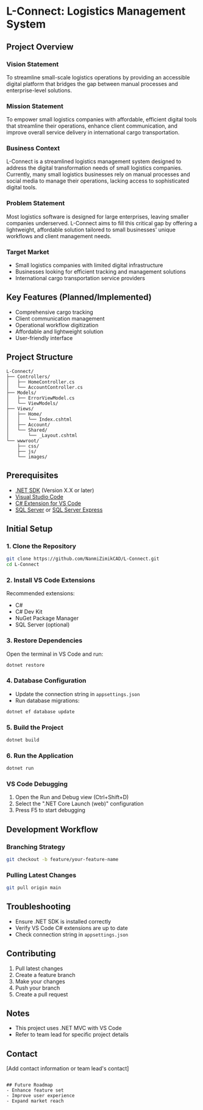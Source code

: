 # L-Connect: Logistics Management System

## Project Overview

### Vision Statement
To streamline small-scale logistics operations by providing an accessible digital platform that bridges the gap between manual processes and enterprise-level solutions.

### Mission Statement
To empower small logistics companies with affordable, efficient digital tools that streamline their operations, enhance client communication, and improve overall service delivery in international cargo transportation.

### Business Context
L-Connect is a streamlined logistics management system designed to address the digital transformation needs of small logistics companies. Currently, many small logistics businesses rely on manual processes and social media to manage their operations, lacking access to sophisticated digital tools.

### Problem Statement
Most logistics software is designed for large enterprises, leaving smaller companies underserved. L-Connect aims to fill this critical gap by offering a lightweight, affordable solution tailored to small businesses' unique workflows and client management needs.

### Target Market
- Small logistics companies with limited digital infrastructure
- Businesses looking for efficient tracking and management solutions
- International cargo transportation service providers

## Key Features (Planned/Implemented)
- Comprehensive cargo tracking
- Client communication management
- Operational workflow digitization
- Affordable and lightweight solution
- User-friendly interface

## Project Structure
```
L-Connect/
├── Controllers/
│   ├── HomeController.cs
│   └── AccountController.cs
├── Models/
│   ├── ErrorViewModel.cs
│   └── ViewModels/
├── Views/
│   ├── Home/
│   │   └── Index.cshtml
│   ├── Account/
│   └── Shared/
│       └── _Layout.cshtml
└── wwwroot/
    ├── css/
    ├── js/
    └── images/
```

## Prerequisites
- [.NET SDK](https://dotnet.microsoft.com/download) (Version X.X or later)
- [Visual Studio Code](https://code.visualstudio.com/)
- [C# Extension for VS Code](https://marketplace.visualstudio.com/items?itemName=ms-dotnettools.csharp)
- [SQL Server](https://www.microsoft.com/en-us/sql-server/sql-server-downloads) or [SQL Server Express](https://www.microsoft.com/en-us/sql-server/sql-server-downloads)

## Initial Setup

### 1. Clone the Repository
```bash
git clone https://github.com/NanmiZimikCAD/L-Connect.git
cd L-Connect
```

### 2. Install VS Code Extensions
Recommended extensions:
- C# 
- C# Dev Kit
- NuGet Package Manager
- SQL Server (optional)

### 3. Restore Dependencies
Open the terminal in VS Code and run:
```bash
dotnet restore
```

### 4. Database Configuration
- Update the connection string in `appsettings.json`
- Run database migrations:
```bash
dotnet ef database update
```

### 5. Build the Project
```bash
dotnet build
```

### 6. Run the Application
```bash
dotnet run
```

### VS Code Debugging
1. Open the Run and Debug view (Ctrl+Shift+D)
2. Select the ".NET Core Launch (web)" configuration
3. Press F5 to start debugging

## Development Workflow

### Branching Strategy
```bash
git checkout -b feature/your-feature-name
```

### Pulling Latest Changes
```bash
git pull origin main
```

## Troubleshooting
- Ensure .NET SDK is installed correctly
- Verify VS Code C# extensions are up to date
- Check connection string in `appsettings.json`

## Contributing
1. Pull latest changes
2. Create a feature branch
3. Make your changes
4. Push your branch
5. Create a pull request

## Notes
- This project uses .NET MVC with VS Code
- Refer to team lead for specific project details

## Contact
[Add contact information or team lead's contact]
```

## Future Roadmap
- Enhance feature set
- Improve user experience
- Expand market reach